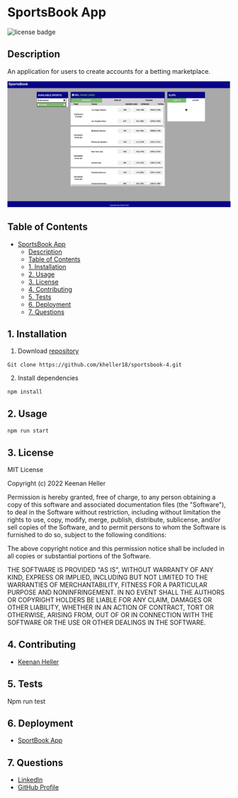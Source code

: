 # SportsBook App

![license badge](
      https://shields.io/badge/license-mit-blue
      )


## Description

  An application for users to create accounts for a betting marketplace.

  ![application screenshot](/images/betting_area_12-9-22.png)


## Table of Contents

- [SportsBook App](#sportsbook-app)
  - [Description](#description)
  - [Table of Contents](#table-of-contents)
  - [1. Installation](#1-installation)
  - [2. Usage](#2-usage)
  - [3. License](#3-license)
  - [4. Contributing](#4-contributing)
  - [5. Tests](#5-tests)
  - [6. Deployment](#6-deployment)
  - [7. Questions](#7-questions)


## 1. Installation

  1. Download [repository](https://github.com/kheller18/sportsbook-4)

	Git clone https://github.com/kheller18/sportsbook-4.git
  2. Install dependencies

	npm install


## 2. Usage

	npm run start


## 3. License

  MIT License

  Copyright (c) 2022 Keenan Heller

  Permission is hereby granted, free of charge, to any person obtaining a copy
  of this software and associated documentation files (the "Software"), to deal
  in the Software without restriction, including without limitation the rights
  to use, copy, modify, merge, publish, distribute, sublicense, and/or sell
  copies of the Software, and to permit persons to whom the Software is
  furnished to do so, subject to the following conditions:

  The above copyright notice and this permission notice shall be included in all
  copies or substantial portions of the Software.

  THE SOFTWARE IS PROVIDED "AS IS", WITHOUT WARRANTY OF ANY KIND, EXPRESS OR
  IMPLIED, INCLUDING BUT NOT LIMITED TO THE WARRANTIES OF MERCHANTABILITY,
  FITNESS FOR A PARTICULAR PURPOSE AND NONINFRINGEMENT. IN NO EVENT SHALL THE
  AUTHORS OR COPYRIGHT HOLDERS BE LIABLE FOR ANY CLAIM, DAMAGES OR OTHER
  LIABILITY, WHETHER IN AN ACTION OF CONTRACT, TORT OR OTHERWISE, ARISING FROM,
  OUT OF OR IN CONNECTION WITH THE SOFTWARE OR THE USE OR OTHER DEALINGS IN THE
  SOFTWARE.


## 4. Contributing

  + [Keenan Heller](https://github.com/kheller18)


## 5. Tests

  Npm run test


## 6. Deployment

  + [SportBook App](https://sbook-kman.herokuapp.com/)


## 7. Questions

  + [LinkedIn](https://www.linkedin.com/in/keenanheller/)
  + [GitHub Profile](https://github.com/kheller18)
